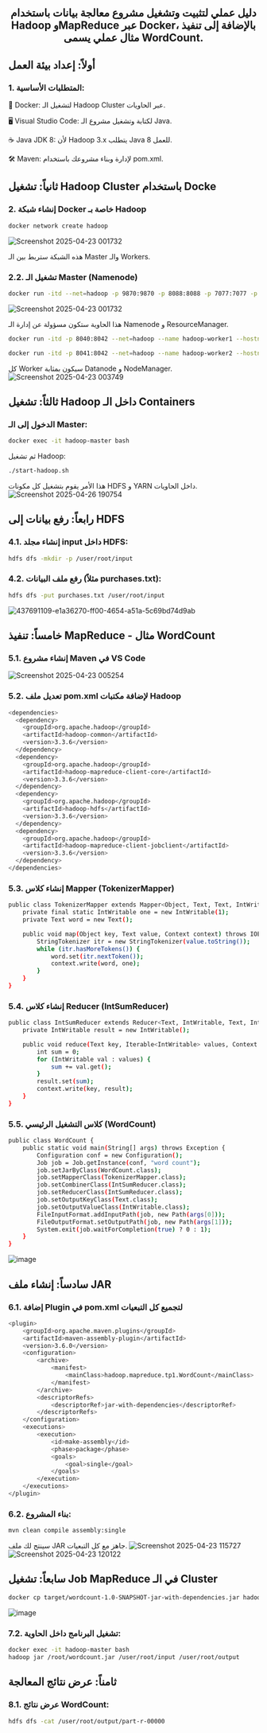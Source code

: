 <h2 align="center">
دليل عملي لتثبيت وتشغيل مشروع معالجة بيانات باستخدام Hadoop وMapReduce عبر Docker، بالإضافة إلى تنفيذ مثال عملي يسمى WordCount.
</h2>


## أولاً: إعداد بيئة العمل
### 1. المتطلبات الأساسية:
🐳 Docker: لتشغيل الـ Hadoop Cluster عبر الحاويات.

🖥️ Visual Studio Code: لكتابة وتشغيل مشروع الـ Java.

☕ Java JDK 8: لأن Hadoop 3.x يتطلب Java 8 للعمل.

🛠️ Maven: لإدارة وبناء مشروعك باستخدام pom.xml.

## ثانياً: تشغيل Hadoop Cluster باستخدام Docke
### 2. إنشاء شبكة Docker خاصة بـ Hadoop
```sh 
docker network create hadoop
```
![Screenshot 2025-04-23 001732](https://github.com/user-attachments/assets/e8a5d8c3-8812-4a9f-bb5d-b099046bd70c)

هذه الشبكة ستربط بين الـ Master والـ Workers.

### 2.2. تشغيل الـ Master (Namenode)
```sh
docker run -itd --net=hadoop -p 9870:9870 -p 8088:8088 -p 7077:7077 -p 16010:16010 --name hadoop-master --hostname hadoop-master liliasfaxi/hadoop-cluster:latest
```
![Screenshot 2025-04-23 001732](https://github.com/user-attachments/assets/371e71b3-0fc9-4f11-bb08-fe2d3a2dd08e)

هذا الحاوية ستكون مسؤولة عن إدارة الـ Namenode و ResourceManager.

``` sh
docker run -itd -p 8040:8042 --net=hadoop --name hadoop-worker1 --hostname hadoop-worker1 liliasfaxi/hadoop-cluster:latest

docker run -itd -p 8041:8042 --net=hadoop --name hadoop-worker2 --hostname hadoop-worker2 liliasfaxi/hadoop-cluster:latest
```
كل Worker سيكون بمثابة Datanode و NodeManager.
![Screenshot 2025-04-23 003749](https://github.com/user-attachments/assets/679055ee-3347-4e7e-bb2f-4c1b4babefd0)


## ثالثاً: تشغيل Hadoop داخل الـ Containers
### الدخول إلى الـ Master:
```sh
docker exec -it hadoop-master bash
```
ثم تشغيل Hadoop:
```sh
./start-hadoop.sh
```
هذا الأمر يقوم بتشغيل كل مكونات HDFS و YARN داخل الحاويات.
![Screenshot 2025-04-26 190754](https://github.com/user-attachments/assets/df47010b-fb69-42bc-9fa4-7fa8be1c8202)

## رابعاً: رفع بيانات إلى HDFS
### 4.1. إنشاء مجلد input داخل HDFS:
```sh
hdfs dfs -mkdir -p /user/root/input
```
### 4.2. رفع ملف البيانات (مثلاً purchases.txt):
```sh
hdfs dfs -put purchases.txt /user/root/input
```
![437691109-e1a36270-ff00-4654-a51a-5c69bd74d9ab](https://github.com/user-attachments/assets/b5a47e1a-966b-4dba-81a3-bfce070feea1)

## خامساً: تنفيذ MapReduce - مثال WordCount
### 5.1. إنشاء مشروع Maven في VS Code
![Screenshot 2025-04-23 005254](https://github.com/user-attachments/assets/a8ce83ea-33b1-4c04-b294-7ef28d9f767b)
### 5.2. تعديل ملف pom.xml لإضافة مكتبات Hadoop
```sh
<dependencies>
  <dependency>
    <groupId>org.apache.hadoop</groupId>
    <artifactId>hadoop-common</artifactId>
    <version>3.3.6</version>
  </dependency>
  <dependency>
    <groupId>org.apache.hadoop</groupId>
    <artifactId>hadoop-mapreduce-client-core</artifactId>
    <version>3.3.6</version>
  </dependency>
  <dependency>
    <groupId>org.apache.hadoop</groupId>
    <artifactId>hadoop-hdfs</artifactId>
    <version>3.3.6</version>
  </dependency>
  <dependency>
    <groupId>org.apache.hadoop</groupId>
    <artifactId>hadoop-mapreduce-client-jobclient</artifactId>
    <version>3.3.6</version>
  </dependency>
</dependencies>
```
### 5.3. إنشاء كلاس Mapper (TokenizerMapper)
```sh
public class TokenizerMapper extends Mapper<Object, Text, Text, IntWritable> {
    private final static IntWritable one = new IntWritable(1);
    private Text word = new Text();

    public void map(Object key, Text value, Context context) throws IOException, InterruptedException {
        StringTokenizer itr = new StringTokenizer(value.toString());
        while (itr.hasMoreTokens()) {
            word.set(itr.nextToken());
            context.write(word, one);
        }
    }
}
```
### 5.4. إنشاء كلاس Reducer (IntSumReducer)
```sh
public class IntSumReducer extends Reducer<Text, IntWritable, Text, IntWritable> {
    private IntWritable result = new IntWritable();

    public void reduce(Text key, Iterable<IntWritable> values, Context context) throws IOException, InterruptedException {
        int sum = 0;
        for (IntWritable val : values) {
            sum += val.get();
        }
        result.set(sum);
        context.write(key, result);
    }
}
```
### 5.5. كلاس التشغيل الرئيسي (WordCount)
```sh
public class WordCount {
    public static void main(String[] args) throws Exception {
        Configuration conf = new Configuration();
        Job job = Job.getInstance(conf, "word count");
        job.setJarByClass(WordCount.class);
        job.setMapperClass(TokenizerMapper.class);
        job.setCombinerClass(IntSumReducer.class);
        job.setReducerClass(IntSumReducer.class);
        job.setOutputKeyClass(Text.class);
        job.setOutputValueClass(IntWritable.class);
        FileInputFormat.addInputPath(job, new Path(args[0]));
        FileOutputFormat.setOutputPath(job, new Path(args[1]));
        System.exit(job.waitForCompletion(true) ? 0 : 1);
    }
}
```
![image](https://github.com/user-attachments/assets/b165af35-106c-4e57-a703-209b2a5d6280)

## سادساً: إنشاء ملف JAR
### 6.1. إضافة Plugin في pom.xml لتجميع كل التبعيات
```sh
<plugin>
    <groupId>org.apache.maven.plugins</groupId>
    <artifactId>maven-assembly-plugin</artifactId>
    <version>3.6.0</version>
    <configuration>
        <archive>
            <manifest>
                <mainClass>hadoop.mapreduce.tp1.WordCount</mainClass>
            </manifest>
        </archive>
        <descriptorRefs>
            <descriptorRef>jar-with-dependencies</descriptorRef>
        </descriptorRefs>
    </configuration>
    <executions>
        <execution>
            <id>make-assembly</id>
            <phase>package</phase>
            <goals>
                <goal>single</goal>
            </goals>
        </execution>
    </executions>
</plugin>
```
### 6.2. بناء المشروع:
```sh
mvn clean compile assembly:single
```
سينتج لك ملف JAR جاهز مع كل التبعيات.
![Screenshot 2025-04-23 115727](https://github.com/user-attachments/assets/1bd59be8-ddb6-4178-8ea5-8dccf9cdacc7)
![Screenshot 2025-04-23 120122](https://github.com/user-attachments/assets/5f019d98-8901-48b3-b160-2f8abdd2967b)



## سابعاً: تشغيل Job MapReduce في الـ Cluster
```sh
docker cp target/wordcount-1.0-SNAPSHOT-jar-with-dependencies.jar hadoop-master:/root/wordcount.jar
```
![image](https://github.com/user-attachments/assets/19a4edf4-b060-4cf7-aade-91e3ce3fb200)

### 7.2. تشغيل البرنامج داخل الحاوية:
```sh
docker exec -it hadoop-master bash
hadoop jar /root/wordcount.jar /user/root/input /user/root/output
```
## ثامناً: عرض نتائج المعالجة
### 8.1. عرض نتائج WordCount:
```sh
hdfs dfs -cat /user/root/output/part-r-00000
```











